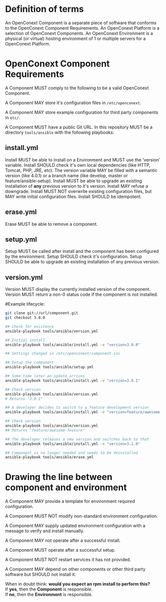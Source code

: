 # Definition of terms

An OpenConext Component is a separate piece of software that conforms to the OpenConext Component Requirements.
An OpenConext Platform is a selection of OpenConext Components.
An OpenConext Environment is a physical (or virtual) hosting environment of 1 or multiple servers for a OpenConext Platform.

# OpenConext Component Requirements

A Component MUST comply to the following to be a valid OpenConext Component.

A Component MAY store it's configuration files in ```/etc/openconext```.

A Component MAY store example configuration for third party components in ```etc/```.

A Component MUST have a public Git URL.
In this repository MUST be a directory ```tools/ansible``` with the following playbooks:

## install.yml
Install MUST be able to install on a Environment and MUST use the 'version' variable.
Install SHOULD check it's own local dependencies (like HTTP, Tomcat, PHP, JRE, etc).
The version variable MAY be filled with a semantic version (like 4.0.1) or a branch name
(like develop, master or feature/ansible-setup).
Install MUST be able to upgrade an existing installation of **any** previous version to it's version.
Install MAY refuse a downgrade.
Install MUST NOT overwrite existing configuration files, but MAY write initial configuration files.
Install SHOULD be idempotent.

## erase.yml
Erase MUST be able to remove a component.

## setup.yml
Setup MUST be called after install and the component has been configured by the environment.
Setup SHOULD check it's configuration.
Setup SHOULD be able to upgrade an existing installation of any previous version.

## version.yml
Version MUST display the currently installed version of the component.
Version MUST return a non-0 status code if the component is not installed.

#Example lifecycle:

```bash
git clone git://url/component.git
git checkout 3.0.0

## Check for existence
ansible-playbook tools/ansible/version.yml

## Initial install
ansible-playbook tools/ansible/install.yml -e "version=3.0.0"

## Settings changed in /etc/openconext/component.ini

## Setup the component
ansible-playbook tools/ansible/setup.yml

## Some time later an update arrives
ansible-playbook tools/ansible/install.yml -e "version=3.0.1"

## Check version
ansible-playbook tools/ansible/version.yml
# Returns "3.0.1"

## A developer decides to switch to a feature development version
ansible-playbook tools/ansible/install.yml -e "version=feature/awesome-feature"

## Check version
ansible-playbook tools/ansible/version.yml
## Returns "feature/awesome-feature"

## The developer releases a new version and switches back to that
ansible-playbook tools/ansible/install.yml -e "version=3.1.0"

## Component is no longer needed and needs to be deinstalled
ansible-playbook tools/ansible/erase.yml
```

# Drawing the line between component and environment

A Component MAY provide a template for environment required configuration.

A Component MUST NOT modify non-standard environment configuration.

A Component MAY supply updated environment configuration with a message to verify and install manually.

A Component MAY not operate after a successful install.

A Component MUST operate after a successful setup.

A Component MUST NOT restart services it has not provided.

A Component MAY depend on other components or other third party software but SHOULD not install it.

When in doubt think: **would you expect an rpm install to perform this?**<br>
If **yes**, then the **Component** is responsible.<br>
If **no**, then the **Environment** is responsible.
